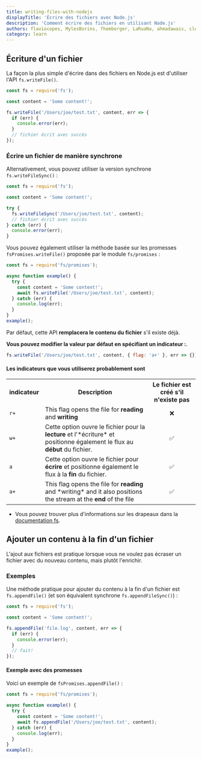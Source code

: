 ```yaml
---
title: writing-files-with-nodejs
displayTitle: 'Écrire des fichiers avec Node.js'
description: 'Comment écrire des fichiers en utilisant Node.js'
authors: flaviocopes, MylesBorins, fhemberger, LaRuaNa, ahmadawais, clean99, ovflowd, augustinmauroy
category: learn
---
```


## Écriture d'un fichier

La façon la plus simple d'écrire dans des fichiers en Node.js est d'utiliser l'API `fs.writeFile()`.

```js
const fs = require('fs');

const content = 'Some content!';

fs.writeFile('/Users/joe/test.txt', content, err => {
  if (err) {
    console.error(err);
  }
  // fichier écrit avec succès
});
```

### Écrire un fichier de manière synchrone

Alternativement, vous pouvez utiliser la version synchrone `fs.writeFileSync()` :

```js
const fs = require('fs');

const content = 'Some content!';

try {
  fs.writeFileSync('/Users/joe/test.txt', content);
  // fichier écrit avec succès
} catch (err) {
  console.error(err);
}
```

Vous pouvez également utiliser la méthode basée sur les promesses `fsPromises.writeFile()` proposée par le module `fs/promises` :

```js
const fs = require('fs/promises');

async function example() {
  try {
    const content = 'Some content!';
    await fs.writeFile('/Users/joe/test.txt', content);
  } catch (err) {
    console.log(err);
  }
}
example();
```

Par défaut, cette API **remplacera le contenu du fichier** s'il existe déjà.

**Vous pouvez modifier la valeur par défaut en spécifiant un indicateur :**.

```js
fs.writeFile('/Users/joe/test.txt', content, { flag: 'a+' }, err => {});
```

#### Les indicateurs que vous utiliserez probablement sont

<table>
  <tr>
    <th>indicateur</th>
    <th>Description</th>
    <th>Le fichier est créé s'il n'existe pas</th>
  </tr>
  <tr>
    <td><code>r+</code></td>
    <td>This flag opens the file for <b>reading</b> and <b>writing</b></td>
    <td style="text-align: center;">❌</td>
  </tr>
  <tr>
    <td><code>w+</code></td>
    <td>Cette option ouvre le fichier pour la <b>lecture</b> et l'*écriture* et positionne également le flux au <b>début</b> du fichier.</td>
    <td style="text-align: center;">✅</td>
  </tr>
  <tr>
    <td><code>a</code></td>
    <td>Cette option ouvre le fichier pour <b>écrire</b> et positionne également le flux à la <b>fin</b> du fichier.</td>
    <td style="text-align: center;">✅</td>
  </tr>
  <tr>
    <td><code>a+</code></td>
    <td>This flag opens the file for <b>reading</b> and *writing* and it also positions the stream at the <b>end</b> of the file</td>
    <td style="text-align: center;">✅</td>
  </tr>
</table>

* Vous pouvez trouver plus d'informations sur les drapeaux dans la [documentation fs](/api/fs/#file-system-flags).

## Ajouter un contenu à la fin d'un fichier

L'ajout aux fichiers est pratique lorsque vous ne voulez pas écraser un fichier avec du nouveau contenu, mais plutôt l'enrichir.

### Exemples

Une méthode pratique pour ajouter du contenu à la fin d'un fichier est `fs.appendFile()` (et son équivalent synchrone `fs.appendFileSync()`) :

```js
const fs = require('fs');

const content = 'Some content!';

fs.appendFile('file.log', content, err => {
  if (err) {
    console.error(err);
  }
  // fait!
});
```

#### Exemple avec des promesses

Voici un exemple de `fsPromises.appendFile()` :

```js
const fs = require('fs/promises');

async function example() {
  try {
    const content = 'Some content!';
    await fs.appendFile('/Users/joe/test.txt', content);
  } catch (err) {
    console.log(err);
  }
}
example();
```
